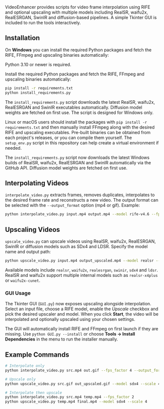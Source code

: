 VideoEnhancer provides scripts for video frame interpolation using RIFE and optional upscaling with multiple models including RealSR, waifu2x, RealESRGAN, SwinIR and diffusion-based pipelines. A simple Tkinter GUI is included to run the tools interactively.

## Installation


On **Windows** you can install the required Python packages and fetch the RIFE,
FFmpeg and upscaling binaries automatically:

Python 3.10 or newer is required.

Install the required Python packages and fetch the RIFE, FFmpeg and upscaling binaries automatically:


```bash
pip install -r requirements.txt
python install_requirements.py
```


The `install_requirements.py` script downloads the latest RealSR, waifu2x,
RealESRGAN and SwinIR executables automatically. Diffusion model weights are
fetched on first use. The script is designed for Windows only.

Linux or macOS users should install the packages with `pip install -r
requirements.txt` and then manually install FFmpeg along with the desired RIFE
and upscaling executables. Pre-built binaries can be obtained from each
project's releases, or you can compile them yourself. The `setup_env.py` script
in this repository can help create a virtual environment if needed.

The `install_requirements.py` script now downloads the latest Windows builds of RealSR, waifu2x, RealESRGAN and SwinIR automatically via the GitHub API. Diffusion model weights are fetched on first use.


## Interpolating Videos

`interpolate_video.py` extracts frames, removes duplicates, interpolates to the desired frame rate and reconstructs a new video. The output format can be selected with the `--output_format` option (mp4 or gif). Example:

```bash
python interpolate_video.py input.mp4 output.mp4 --model rife-v4.6 --fps_factor 2 --output_format mp4
```

## Upscaling Videos

`upscale_video.py` can upscale videos using RealSR, waifu2x, RealESRGAN, SwinIR or diffusion models such as SDx4 and LDSR. Specify the model name and output path:

```bash
python upscale_video.py input.mp4 output_upscaled.mp4 --model realsr --scale 2 --output_format mp4
```

Available models include `realsr`, `waifu2x`, `realesrgan`, `swinir`, `sdx4` and `ldsr`. RealSR and waifu2x support multiple internal models such as `realsr-x4plus` or `waifu2x-cunet`.

### GUI Usage

The Tkinter GUI (`GUI.py`) now exposes upscaling alongside interpolation. Select an input file, choose a RIFE model, enable the *Upscale* checkbox and pick the desired upscaler and model. When you click **Start**, the video will be interpolated and optionally upscaled using your chosen settings.

The GUI will automatically install RIFE and FFmpeg on first launch if they are missing. Use `python GUI.py --install` or choose **Tools → Install Dependencies** in the menu to run the installer manually.

## Example Commands

```bash
# Interpolate only
python interpolate_video.py src.mp4 out.gif --fps_factor 4 --output_format gif

# Upscale only
python upscale_video.py src.gif out_upscaled.gif --model sdx4 --scale 4 --output_format gif

# Interpolate then upscale
python interpolate_video.py src.mp4 temp.mp4 --fps_factor 2
python upscale_video.py temp.mp4 final.mp4 --model sdx4 --scale 4
```


